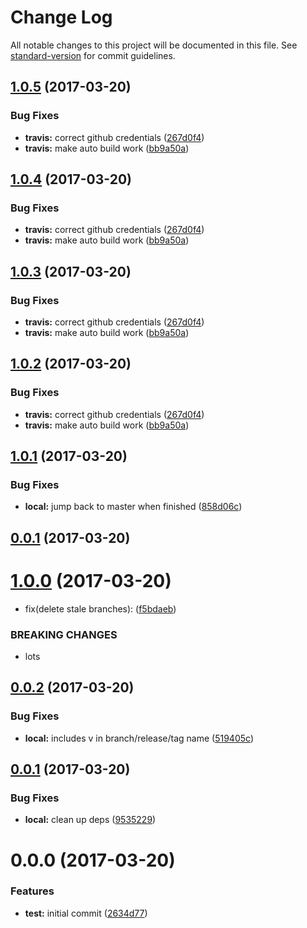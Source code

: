 # Change Log

All notable changes to this project will be documented in this file. See [standard-version](https://github.com/conventional-changelog/standard-version) for commit guidelines.

<a name="1.0.5"></a>
## [1.0.5](https://github.com/joefraley/meridian-git-commits/compare/v1.0.1...v1.0.5) (2017-03-20)


### Bug Fixes

* **travis:** correct github credentials ([267d0f4](https://github.com/joefraley/meridian-git-commits/commit/267d0f4))
* **travis:** make auto build work ([bb9a50a](https://github.com/joefraley/meridian-git-commits/commit/bb9a50a))



<a name="1.0.4"></a>
## [1.0.4](https://github.com/joefraley/meridian-git-commits/compare/v1.0.1...v1.0.4) (2017-03-20)


### Bug Fixes

* **travis:** correct github credentials ([267d0f4](https://github.com/joefraley/meridian-git-commits/commit/267d0f4))
* **travis:** make auto build work ([bb9a50a](https://github.com/joefraley/meridian-git-commits/commit/bb9a50a))



<a name="1.0.3"></a>
## [1.0.3](https://github.com/joefraley/meridian-git-commits/compare/v1.0.1...v1.0.3) (2017-03-20)


### Bug Fixes

* **travis:** correct github credentials ([267d0f4](https://github.com/joefraley/meridian-git-commits/commit/267d0f4))
* **travis:** make auto build work ([bb9a50a](https://github.com/joefraley/meridian-git-commits/commit/bb9a50a))



<a name="1.0.2"></a>
## [1.0.2](https://github.com/joefraley/meridian-git-commits/compare/v1.0.1...v1.0.2) (2017-03-20)


### Bug Fixes

* **travis:** correct github credentials ([267d0f4](https://github.com/joefraley/meridian-git-commits/commit/267d0f4))
* **travis:** make auto build work ([bb9a50a](https://github.com/joefraley/meridian-git-commits/commit/bb9a50a))



<a name="1.0.1"></a>
## [1.0.1](https://github.com/joefraley/meridian-git-commits/compare/v1.0.0...v1.0.1) (2017-03-20)


### Bug Fixes

* **local:** jump back to master when finished ([858d06c](https://github.com/joefraley/meridian-git-commits/commit/858d06c))



<a name="0.0.1"></a>
## [0.0.1](https://github.com/joefraley/meridian-git-commits/compare/v0.0.1...0.0.1) (2017-03-20)



<a name="1.0.0"></a>
# [1.0.0](https://github.com/joefraley/meridian-git-commits/compare/v0.0.2...v1.0.0) (2017-03-20)


* fix(delete stale branches): ([f5bdaeb](https://github.com/joefraley/meridian-git-commits/commit/f5bdaeb))


### BREAKING CHANGES

* lots



<a name="0.0.2"></a>
## [0.0.2](https://github.com/joefraley/meridian-git-commits/compare/v0.0.1...v0.0.2) (2017-03-20)


### Bug Fixes

* **local:** includes v in branch/release/tag name ([519405c](https://github.com/joefraley/meridian-git-commits/commit/519405c))



<a name="0.0.1"></a>
## [0.0.1](https://github.com/joefraley/meridian-git-commits/compare/v0.0.0...v0.0.1) (2017-03-20)


### Bug Fixes

* **local:** clean up deps ([9535229](https://github.com/joefraley/meridian-git-commits/commit/9535229))



<a name="0.0.0"></a>
# 0.0.0 (2017-03-20)


### Features

* **test:** initial commit ([2634d77](https://github.com/joefraley/meridian-git-commits/commit/2634d77))
